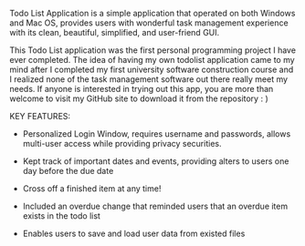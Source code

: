 Todo List Application is a simple application that operated on both Windows and Mac OS, provides users with wonderful task management experience with its clean, beautiful, simplified, and user-friend GUI.

This Todo List application was the first personal programming project I have ever completed. The idea of having my own todolist application came to my mind after I completed my first university software construction course and I realized none of the task management software out there really meet my needs. If anyone is interested in trying out this app, you are more than welcome to visit my GitHub site to download it from the repository : )

KEY FEATURES:

- Personalized Login Window, requires username and passwords, allows multi-user access while providing privacy securities.

- Kept track of important dates and events, providing alters to users one day before the due date

- Cross off a finished item at any time! 

- Included an overdue change that reminded users that an overdue item exists in the todo list

- Enables users to save and load user data from existed files
